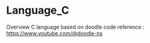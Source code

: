 # Language_C
Overview C language based on doodle code
reference : https://www.youtube.com/@doodle-ns
